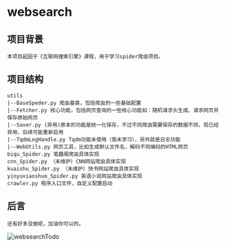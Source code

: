 # websearch
## 项目背景
    本项目起因于《互联网搜索引擎》课程，用于学习spider爬虫项目。

## 项目结构
    utils
    |--BaseSpeder.py 爬虫基类，包括爬虫的一些基础配置
    |--Fetcher.py 核心功能，包括网页查询的一些核心功能如：随机请求头生成、请求网页并保存原始网页
    |--Saver.py (弃用)原本的功能是统一化保存，不过不同爬虫需要保存的数据不同，现已经弃用，后续可能重新启用
    |--TqdmLogHandle.py Tqdm功能未使用（我未学习），另外就是日志功能
    |--WebUtils.py 网页工具，比如生成默认文件名，解码不同编码的HTML网页
    biqu_Spider.py 笔趣阁爬虫具体实现
    cnn_Spider.py （未维护）CNN网站爬虫具体实现
    kuaishu_Spider.py （未维护）快书网站爬虫具体实现
    yinyuxiaoshuo_Spider.py 英语小说网站爬虫具体实现
    crawler.py 程序入口文件，自定义配置启动

## 后言
    还有好多没做呢，加油你可以的。
![websearchTodo](https://quisper.obs.cn-east-3.myhuaweicloud.com/picgo/websearchTodo.png)
